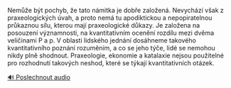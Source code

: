 
Nemůže být pochyb, že tato námitka je dobře založená. Nevychází však z praxeologických úvah, a proto nemá tu apodiktickou a nepopiratelnou průkaznou sílu, kterou mají praxeologické důkazy. Je založena na posouzení významnosti, na kvantitativním ocenění rozdílu mezi dvěma veličinami P a p. V oblasti lidského jednání dosáhneme takového kvantitativního poznání rozuměním, a co se jeho týče, lidé se nemohou nikdy plně shodnout. Praxeologie, ekonomie a katalaxie nejsou použitelné pro rozhodnutí takových neshod, které se týkají kvantitativních otázek.

[🔊 Poslechnout audio](/data/7-paragraphs/audio/chapter_137/para_003-Neme-bt-pochyb-e-tato-nmitka-je-dobe-zaloe.mp3)
